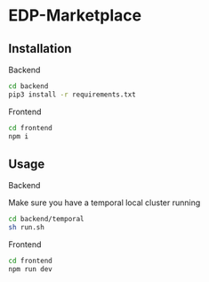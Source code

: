# EDP-Marketplace

## Installation

Backend
```bash
cd backend
pip3 install -r requirements.txt
```

Frontend
```bash
cd frontend
npm i
```


## Usage
Backend

Make sure you have a temporal local cluster running
```bash
cd backend/temporal
sh run.sh
```

Frontend
```bash
cd frontend
npm run dev
```